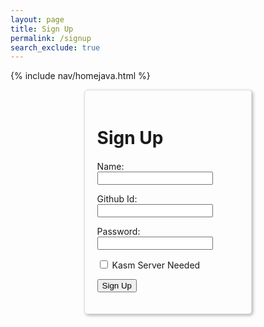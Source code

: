 ```yaml
---
layout: page 
title: Sign Up
permalink: /signup
search_exclude: true
---
```


{% include nav/homejava.html %}

<style>
  .login-container {
      display: flex;
      justify-content: space-between;
      flex-wrap: wrap; /* allows the cards to wrap onto the next line if the screen is too small */
  }

  .signup-card {
      margin: auto;
      margin-top: 0; /* remove the top margin */
      width: 45%;
      border: 1px solid #ddd;
      border-radius: 5px;
      padding: 20px;
      box-shadow: 2px 2px 5px rgba(0, 0, 0, 0.3);
      margin-bottom: 20px;
      overflow-x: auto; /* Enable horizontal scrolling */
  }

  .signup-card h1 {
      margin-bottom: 20px;
  }
</style>

<div id="login-container">
  <div class="signup-card">
    <h1 id="signupTitle">Sign Up</h1>
    <form id="signupForm" onsubmit="signup(); return false;">
      <p>
        <label>
          Name:
          <input type="text" name="name" id="name" required>
        </label>
      </p>
      <p>
        <label>
          Github Id:
          <input type="text" name="signupUid" id="signupUid" required>
        </label>
      </p>
      <p>
        <label>
          Password:
          <input type="password" name="signupPassword" id="signupPassword" required>
        </label>
      </p>
      <p>
        <label>
          <input type="checkbox" name="kasmNeeded" id="kasmNeeded">
          Kasm Server Needed
        </label>
      </p>
      <p>
        <button type="submit" class="medium filledHighlight primary">Sign Up</button>
      </p>
      <p id="signupMessage" style="color: green;"></p>
    </form>
  </div>
</div>

<script type="module">
  import { javaURI } from '{{ site.baseurl }}/assets/js/api/config.js';
  import { pythonURI } from '{{ site.baseurl }}/assets/js/api/config.js';

  // Sign up function to handle form submission
  window.signup = function() {
    const signupOptionsJava = {
      URL: `${javaURI}/api/person/create`,
      method: "POST",
      cache: "no-cache",
      headers: new Headers({
        "Content-Type": "application/json"
      }),
      body: JSON.stringify({
        uid: document.getElementById("signupUid").value,
        email: document.getElementById("signupUid").value + "@gmail.com",
        dob: "11-01-2024",  // Static date for now, you can modify this
        name: document.getElementById("name").value,
        password: document.getElementById("signupPassword").value,
        kasmServerNeeded: document.getElementById("kasmNeeded").checked,
      })
    };

    const signupOptionsPython = {
      URL: `${pythonURI}/api/user`,
      method: "POST",
      cache: "no-cache",
      headers: new Headers({
        "Content-Type": "application/json"
      }),
      body: JSON.stringify({
        uid: document.getElementById("signupUid").value,
        email: document.getElementById("signupUid").value + "@gmail.com",
        dob: "11-01-2024",  // Static date for now, you can modify this
        name: document.getElementById("name").value,
        password: document.getElementById("signupPassword").value,
        kasmServerNeeded: document.getElementById("kasmNeeded").checked,
      })
    };

    // Debugging: Check if the request is set up correctly
    console.log('Sending request:', signupOptionsJava, signupOptionsPython);

    // Send the request to the server
    fetch(signupOptionsJava.URL, signupOptionsJava)
      .then(response => response.json())
      .then(data => {
        if (data.success) {
          document.getElementById("signupMessage").innerText = "Sign up successful!";
        } else {
          document.getElementById("signupMessage").innerText = "Sign up failed: " + data.message;
        }
      })
      .catch(error => {
        document.getElementById("signupMessage").innerText = "Error: " + error.message;
        console.error('Error during signup:', error);
      });
    // Send the request to the server
    fetch(signupOptionsPython.URL, signupOptionsPython)
      .then(response => response.json())
      .then(data => {
        if (data.success) {
          document.getElementById("signupMessage").innerText = "Sign up successful!";
        } else {
          document.getElementById("signupMessage").innerText = "Sign up failed: " + data.message;
        }
      })
      .catch(error => {
        document.getElementById("signupMessage").innerText = "Error: " + error.message;
        console.error('Error during signup:', error);
      });
    };
</script>
